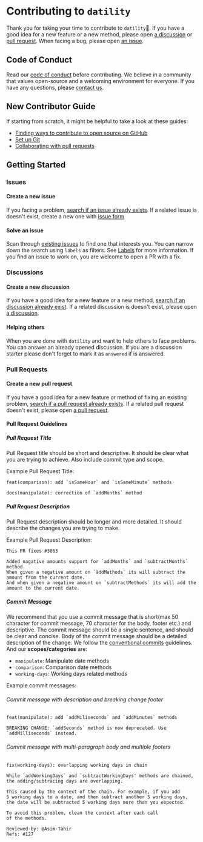 # Contributing to `datility`

Thank you for taking your time to contribute to `datility`📅. If you have a good idea for a new feature or a new method, please open [a discussion](https://github.com/Asim-Tahir/datility/discussions/new?category=general) or [pull request](https://github.com/Asim-Tahir/datility/compare). When facing a bug, please open [an issue](https://github.com/Asim-Tahir/datility/issues/new/choose).

## Code of Conduct

Read our [code of conduct](CODE_OF_CONDUCT.md) before contributing. We believe in a community that values open-source and a welcoming environment for everyone. If you have any questions, please [contact us](mailto:AsimTahir@protonmail.com).

## New Contributor Guide

If starting from scratch, it might be helpful to take a look at these guides:

- [Finding ways to contribute to open source on GitHub](https://docs.github.com/en/get-started/exploring-projects-on-github/finding-ways-to-contribute-to-open-source-on-github)
- [Set up Git](https://docs.github.com/en/get-started/quickstart/set-up-git)
- [Collaborating with pull requests](https://docs.github.com/en/github/collaborating-with-pull-requests)

## Getting Started

### Issues

#### Create a new issue

If you facing a problem, [search if an issue already exists](https://docs.github.com/en/search-github/searching-on-github/searching-issues-and-pull-requests). If a related issue is doesn't exist, create a new one with [issue form](https://github.com/Asim-Tahir/datility/issues/new/choose)

#### Solve an issue

Scan through [existing issues](https://github.com/Asim-Tahir/datility/issues) to find one that interests you. You can narrow down the search using `labels` as filters. See [Labels](https://github.com/Asim-Tahir/datility/labels) for more information. If you find an issue to work on, you are welcome to open a PR with a fix.

### Discussions

#### Create a new discussion

If you have a good idea for a new feature or a new method, [search if an discussion already exist](https://docs.github.com/en/search-github/searching-on-github/searching-discussions). If a related discussion is doesn't exist, please open [a discussion](https://github.com/Asim-Tahir/datility/discussions/new?category=general).

#### Helping others

When you are done with `datility` and want to help others to face problems. You can answer an already opened discussion. If you are a discussion starter please don't forget to mark it as `answered` if is answered.

### Pull Requests

#### Create a new pull request

If you have a good idea for a new feature or method of fixing an existing problem, [search if a pull request already exists](https://docs.github.com/en/search-github/searching-on-github/searching-issues-and-pull-requests). If a related pull request doesn't exist, please open [a pull request](https://github.com/Asim-Tahir/datility/compare).

#### Pull Request Guidelines

##### Pull Request Title

Pull Request title should be short and descriptive. It should be clear what you are trying to achieve. Also include commit type and scope.

Example Pull Request Title:

```
feat(comparison): add `isSameHour` and `isSameMinute` methods
```

```
docs(manipulate): correction of `addMonths` method
```

##### Pull Request Description

Pull Request description should be longer and more detailed. It should describe the changes you are trying to make.

Example Pull Request Description:

```
This PR fixes #3063

Added nagative amounts support for `addMonths` and `subtractMonths` method.
When given a negative amount on `àddMethods` its will subtract the amount from the current date.
And when given a negative amount on `subtractMethods` its will add the amount to the current date.
```

##### Commit Message

We recommend that you use a commit message that is short(max 50 character for commit message, 70 character for the body, footer etc.) and descriptive. The commit message should be a single sentence, and should be clear and concise. Body of the commit message should be a detailed description of the change. We follow the [conventional commits](https://www.conventionalcommits.org/en/v1.0.0/) guidelines. And our **scopes/categories** are:

- `manipulate`: Manipulate date methods
- `comparison`: Comparison date methods
- `working-days`: Working days related methods

Example commit messages:

###### Commit message with description and breaking change footer

```
feat(manipulate): add `addMiliseconds` and `addMinutes` methods

BREAKING CHANGE: `addSeconds` method is now deprecated. Use `addMilliseconds` instead.
```

###### Commit message with multi-paragraph body and multiple footers

```
fix(working-days): overlapping working days in chain

While `addWorkingDays` and `subtractWorkingDays' methods are chained,
the adding/subtracing days are overlapping.

This caused by the context of the chain. For example, if you add
5 working days to a date, and then subtract another 5 working days,
the date will be subtracted 5 working days more than you expected.

To avoid this problem, clean the context after each call
of the methods.

Reviewed-by: @Asim-Tahir
Refs: #127
```
